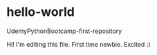 # hello-world
UdemyPythonBootcamp-first-repository

Hi! I'm editing this file. First time newbie. Excited :)
